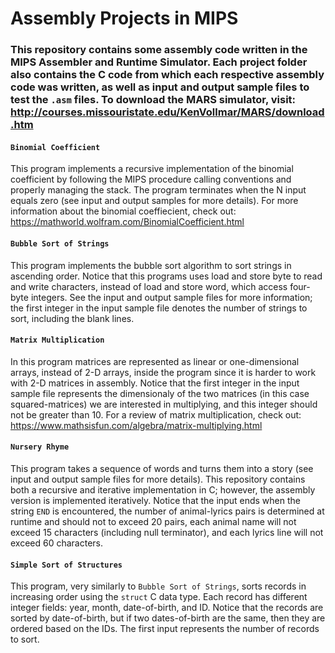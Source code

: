 # Assembly Projects in MIPS

### This repository contains some assembly code written in the MIPS Assembler and Runtime Simulator. Each project folder also contains the C code from which each respective assembly code was written, as well as input and output sample files to test the `.asm` files. To download the MARS simulator, visit: http://courses.missouristate.edu/KenVollmar/MARS/download.htm 
 
#### `Binomial Coefficient`

This program implements a recursive implementation of the binomial coefficient by following the MIPS procedure calling conventions and properly managing the stack. The program terminates when the N input equals zero (see input and output samples for more details). For more information about the binomial coeffiecient, check out: https://mathworld.wolfram.com/BinomialCoefficient.html

#### `Bubble Sort of Strings`

This program implements the bubble sort algorithm to sort strings in ascending order. Notice that this programs uses load and store byte to read and write characters, instead of load and store word, which access four-byte integers. See the input and output sample files for more information; the first integer in the input sample file denotes the number of strings to sort, including the blank lines.

#### `Matrix Multiplication`

In this program matrices are represented as linear or one-dimensional arrays, instead of 2-D arrays, inside the program since it is harder to work with 2-D matrices in assembly. Notice that the first integer in the input sample file represents the dimensionaly of the two matrices (in this case squared-matrices) we are interested in multiplying, and this integer should not be greater than 10. For a review of matrix multiplication, check out: https://www.mathsisfun.com/algebra/matrix-multiplying.html

#### `Nursery Rhyme`

This program takes a sequence of words and turns them into a story (see input and output sample files for more details). This repository contains both a recursive and iterative implementation in C; however, the assembly version is implemented iteratively. Notice that the input ends when the string `END` is encountered, the number of animal-lyrics pairs is determined at runtime and should not to exceed 20 pairs, each animal name will not exceed 15 characters (including null terminator), and each lyrics line will not exceed 60 characters.

#### `Simple Sort of Structures`

This program, very similarly to `Bubble Sort of Strings`, sorts records in increasing order using the `struct` C data type. Each record has different integer fields: year, month, date-of-birth, and ID. Notice that the records are sorted by date-of-birth, but if two dates-of-birth are the same, then they are ordered based on the IDs. The first input represents the number of records to sort.
 
